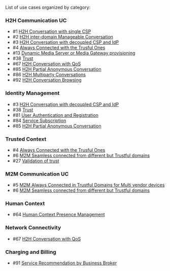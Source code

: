 List of use cases organized by category:

### H2H Communication UC
* #1 [H2H Conversation with single CSP](https://github.com/reTHINK-project/use-cases/blob/master/docs/H2H%20Conversation%20with%20single%20CSP.md)
* #2 [H2H inter-domain Manageable Conversation](https://github.com/reTHINK-project/use-cases/blob/master/docs/H2H%20inter-domain%20Manageable%20Conversation.md)
* #3 [H2H Conversation with decoupled CSP and IdP](https://github.com/reTHINK-project/use-cases/blob/master/docs/H2H%20Conversation%20with%20decoupled%20CSP%20and%20IdP.md)
* #4 [Always Connected with the Trusful Ones](https://github.com/reTHINK-project/use-cases/blob/master/docs/Always%20Connected%20with%20the%20Trusful%20Ones.md)
* #13 [Dynamic Media Server or Media Gateway provisioning](https://github.com/reTHINK-project/use-cases/blob/master/docs/Dynamic%20Media%20Server%20or%20Media%20Gateway%20provisioning.md)
* #38 [Trust](https://github.com/reTHINK-project/use-cases/blob/master/docs/Trust.md)
* #67 [H2H Conversation with QoS](https://github.com/reTHINK-project/use-cases/blob/master/docs/H2H%20Conversation%20with%20QoS.md)
* #85 [H2H Partial Anonymous Conversation](https://github.com/reTHINK-project/use-cases/blob/master/docs/H2H%20Partial%20Anonymous%20Conversation.md)
* #86 [H2H Multiparty Conversations](https://github.com/reTHINK-project/use-cases/blob/master/docs/H2H%20Multiparty%20Conversations.md)
* #92 [H2H Conversation Browsing](https://github.com/reTHINK-project/use-cases/blob/master/docs/H2H%20Conversation%20Browsing.md)

### Identity Management
* #3 [H2H Conversation with decoupled CSP and IdP](https://github.com/reTHINK-project/use-cases/blob/master/docs/H2H%20Conversation%20with%20decoupled%20CSP%20and%20IdP.md)
* #38 [Trust](https://github.com/reTHINK-project/use-cases/blob/master/docs/Trust.md)
* #81 [User Authentication and Registration](https://github.com/reTHINK-project/use-cases/blob/master/docs/User%20Authentication%20and%20Registration.md)
* #84 [Service Subscription](https://github.com/reTHINK-project/use-cases/blob/master/docs/Service%20Subscription.md)
* #85 [H2H Partial Anonymous Conversation](https://github.com/reTHINK-project/use-cases/blob/master/docs/H2H%20Partial%20Anonymous%20Conversation.md)

### Trusted Context
* #4 [Always Connected with the Trusful Ones](https://github.com/reTHINK-project/use-cases/blob/master/docs/Always%20Connected%20with%20the%20Trusful%20Ones.md)
* #6 [M2M Seamless connected from different but Trustful domains](https://github.com/reTHINK-project/use-cases/blob/master/docs/M2M%20Seamless%20connected%20from%20different%20but%20Trustful%20domains.md)
* #27 [Validation of trust](https://github.com/reTHINK-project/use-cases/blob/master/docs/Validation%20of%20trust.md)

### M2M Communication UC
* #5 [M2M Always Connected in Trustful Domains for Multi vendor devices](https://github.com/reTHINK-project/use-cases/blob/master/docs/M2M%20Always%20Connected%20in%20Trustful%20Domains%20for%20Multi%20vendor%20devices.md)
* #6 [M2M Seamless connected from different but Trustful domains](https://github.com/reTHINK-project/use-cases/blob/master/docs/M2M%20Seamless%20connected%20from%20different%20but%20Trustful%20domains.md)

### Human Context
* #64 [Human Context Presence Management](https://github.com/reTHINK-project/use-cases/blob/master/docs/Human%20Context%20Presence%20Management.md)

### Network Connectivity
* #67 [H2H Conversation with QoS](https://github.com/reTHINK-project/use-cases/blob/master/docs/H2H%20Conversation%20with%20QoS.md)

### Charging and Billing
* #91 [Service Recommendation by Business Broker](https://github.com/reTHINK-project/use-cases/blob/master/docs/Service%20Recommendation%20by%20Business%20Broker.md)
